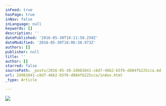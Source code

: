 ```yaml
---
inFeed: true
hasPage: true
inNav: false
inLanguage: null
keywords: []
description: ''
datePublished: '2016-05-30T18:11:58.259Z'
dateModified: '2016-05-30T18:06:38.973Z'
authors: []
publisher: null
title: ''
author: []
starred: false
sourcePath: _posts/2016-05-30-2d981041-c8d7-46b2-b5f6-d884fb225cca.md
url: 2d981041-c8d7-46b2-b5f6-d884fb225cca/index.html
_type: Article

---
```

![](https://the-grid-user-content.s3-us-west-2.amazonaws.com/d5227c37-4e0a-4081-b248-1a0957190e66.jpg)